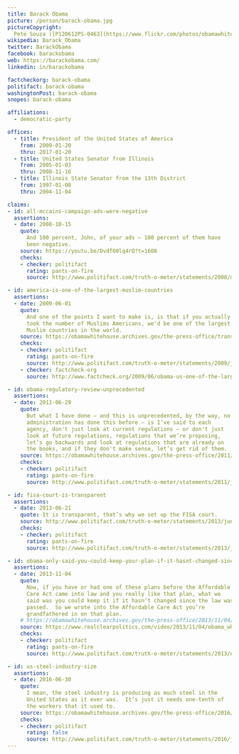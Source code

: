 ```yaml
---
title: Barack Obama
picture: /person/barack-obama.jpg
pictureCopyright:
  Pete Souza ([P120612PS-0463](https://www.flickr.com/photos/obamawhitehouse/8390033709/), public domain)
wikipedia: Barack_Obama
twitter: BarackObama
facebook: barackobama
web: https://barackobama.com/
linkedin: in/barackobama

factcheckorg: barack-obama
politifact: barack-obama
washingtonPost: barack-obama
snopes: barack-obama

affiliations:
  - democratic-party

offices:
  - title: President of the United States of America
    from: 2009-01-20
    thru: 2017-01-20
  - title: United States Senator from Illinois
    from: 2005-01-03
    thru: 2008-11-16
  - title: Illinois State Senator from the 13th District
    from: 1997-01-08
    thru: 2004-11-04

claims:
- id: all-mccains-campaign-ads-were-negative
  assertions:
  - date: 2008-10-15
    quote:
      And 100 percent, John, of your ads — 100 percent of them have
      been negative.
    source: https://youtu.be/DvdfO0lq4rQ?t=1608
    checks:
    - checker: politifact
      rating: pants-on-fire
      source: http://www.politifact.com/truth-o-meter/statements/2008/dec/03/barack-obama/no-mccains-ads-havent-all-been-negative/

- id: america-is-one-of-the-largest-muslim-countries
  assertions:
  - date: 2009-06-01
    quote:
      And one of the points I want to make is, is that if you actually
      took the number of Muslims Americans, we'd be one of the largest
      Muslim countries in the world.
    source: https://obamawhitehouse.archives.gov/the-press-office/transcript-interview-president-laura-haim-canal-plus-6-1-09
    checks:
    - checker: politifact
      rating: pants-on-fire
      source: http://www.politifact.com/truth-o-meter/statements/2009/jun/04/barack-obama/obama-claims-america-one-largest-muslim-countries/
    - checker: factcheck-org
      source: http://www.factcheck.org/2009/06/obama-us-one-of-the-largest-muslim-countries-not/

- id: obama-regulatory-review-unprecedented
  assertions:
  - date: 2011-06-29
    quote:
      But what I have done — and this is unprecedented, by the way, no
      administration has done this before — is I’ve said to each
      agency, don't just look at current regulations — or don't just
      look at future regulations, regulations that we’re proposing,
      let’s go backwards and look at regulations that are already on
      the books, and if they don't make sense, let’s get rid of them.
    source: https://obamawhitehouse.archives.gov/the-press-office/2011/06/29/press-conference-president
    checks:
    - checker: politifact
      rating: pants-on-fire
      source: http://www.politifact.com/truth-o-meter/statements/2011/jun/29/barack-obama/obama-claims-his-regulatory-review-unprecedented/

- id: fisa-court-is-transparent
  assertions:
  - date: 2013-06-21
    quote: It is transparent, that’s why we set up the FISA court.
    source: http://www.politifact.com/truth-o-meter/statements/2013/jun/21/barack-obama/barack-obama-says-foreign-intelligence-surveillanc/
    checks:
    - checker: politifact
      rating: pants-on-fire
      source: http://www.politifact.com/truth-o-meter/statements/2013/jun/21/barack-obama/barack-obama-says-foreign-intelligence-surveillanc/

- id: obama-only-said-you-could-keep-your-plan-if-it-hasnt-changed-since-aca-passed
  assertions:
  - date: 2013-11-04
    quote:
      Now, if you have or had one of these plans before the Affordable
      Care Act came into law and you really like that plan, what we
      said was you could keep it if it hasn’t changed since the law was
      passed.  So we wrote into the Affordable Care Act you’re
      grandfathered in on that plan.
    # https://obamawhitehouse.archives.gov/the-press-office/2013/11/04/remarks-president-aca-coalition-partners-and-supporters
    source: https://www.realclearpolitics.com/video/2013/11/04/obama_what_we_said_was_you_can_keep_it_if_it_hasnt_changed_since_the_law_passed.html
    checks:
    - checker: politifact
      rating: pants-on-fire
      source: http://www.politifact.com/truth-o-meter/statements/2013/nov/06/barack-obama/barack-obama-says-what-hed-said-was-you-could-keep/

- id: us-steel-industry-size
  assertions:
  - date: 2016-06-30
    quote:
      I mean, the steel industry is producing as much steel in the
      United States as it ever was.  It’s just it needs one-tenth of
      the workers that it used to.
    source: https://obamawhitehouse.archives.gov/the-press-office/2016/06/30/remarks-president-obama-prime-minister-trudeau-canada-and-president-pe%C3%B1a
    checks:
    - checker: politifact
      rating: false
      source: http://www.politifact.com/truth-o-meter/statements/2016/jul/05/barack-obama/barack-obama-wrong-about-size-us-steel-production-/
---
```

